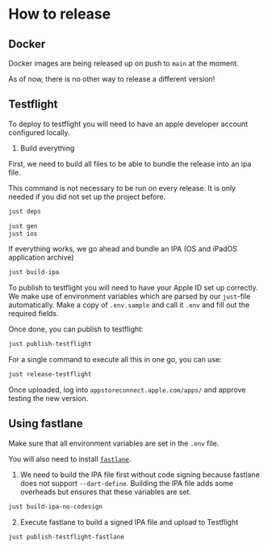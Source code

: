# How to release

## Docker

Docker images are being released up on push to `main` at the moment.

As of now, there is no other way to release a different version!

## Testflight

To deploy to testflight you will need to have an apple developer account configured locally.

1. Build everything

First, we need to build all files to be able to bundle the release into an ipa file.

This command is not necessary to be run on every release.
It is only needed if you did not set up the project before.

```bash
just deps
```

```bash
just gen
just ios
```

If everything works, we go ahead and bundle an IPA (OS and iPadOS application archive)

```bash
just build-ipa
```

To publish to testflight you will need to have your Apple ID set up correctly.
We make use of environment variables which are parsed by our `just`-file automatically.
Make a copy of `.env.sample` and call it `.env` and fill out the required fields.

Once done, you can publish to testflight:

```bash
just publish-testflight
```

For a single command to execute all this in one go, you can use:

```bash
just release-testflight
```

Once uploaded, log into `appstoreconnect.apple.com/apps/` and approve testing the new version.

## Using fastlane

Make sure that all environment variables are set in the `.env` file.

You will also need to install [`fastlane`](https://fastlane.tools/).

1. We need to build the IPA file first without code signing because fastlane does not support `--dart-define`.
   Building the IPA file adds some overheads but ensures that these variables are set.

```bash
just build-ipa-no-codesign
```

2. Execute fastlane to build a signed IPA file and upload to Testflight

```bash
just publish-testflight-fastlane
```
